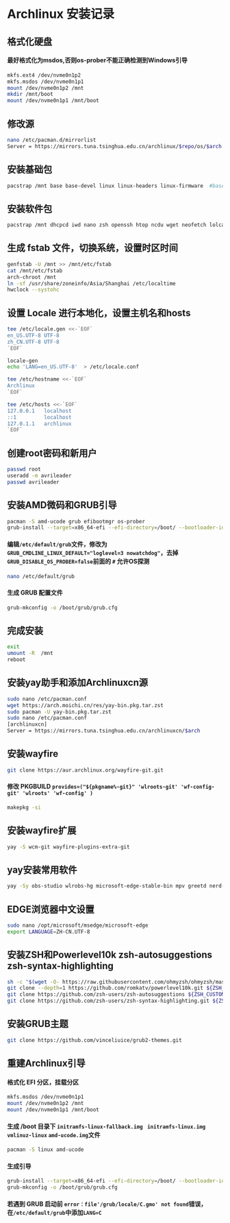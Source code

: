 # Archlinux 安装记录
## 格式化硬盘
#### 最好格式化为msdos,否则os-prober不能正确检测到Windows引导
```bash
mkfs.ext4 /dev/nvme0n1p2
mkfs.msdos /dev/nvme0n1p1
mount /dev/nvme0n1p2 /mnt
mkdir /mnt/boot
mount /dev/nvme0n1p1 /mnt/boot
```
## 修改源
```bash
nano /etc/pacman.d/mirrorlist
Server = https://mirrors.tuna.tsinghua.edu.cn/archlinux/$repo/os/$arch
```
## 安装基础包
```bash
pacstrap /mnt base base-devel linux linux-headers linux-firmware  #base-devel在AUR包的安装是必须的
```
## 安装软件包
```bash 
pacstrap /mnt dhcpcd iwd nano zsh openssh htop ncdu wget neofetch lolcat bat kitty lsd bpytop tar gzip ranger alsa-utils pulseaudio pulseaudio-alsa pavucontrol noto-fonts-emoji noto-fonts-extra wqy-zenhei fcitx5-im fcitx5-chinese-addons fcitx5-material-color waybar swaylock wofi brightnessctl qt5-wayland python-pillow ntp gping 
```
## 生成 fstab 文件，切换系统，设置时区时间
```bash
genfstab -U /mnt >> /mnt/etc/fstab
cat /mnt/etc/fstab
arch-chroot /mnt
ln -sf /usr/share/zoneinfo/Asia/Shanghai /etc/localtime
hwclock --systohc
```
## 设置 Locale 进行本地化，设置主机名和hosts
```bash
tee /etc/locale.gen <<-`EOF`
en_US.UTF-8 UTF-8
zh_CN.UTF-8 UTF-8
`EOF`

locale-gen
echo 'LANG=en_US.UTF-8'  > /etc/locale.conf

tee /etc/hostname <<-`EOF`
Archlinux
`EOF`

tee /etc/hosts <<-`EOF`
127.0.0.1   localhost
::1         localhost
127.0.1.1   archlinux
`EOF`
```
## 创建root密码和新用户
```bash
passwd root
useradd -m avrileader
passwd avrileader
```
## 安装AMD微码和GRUB引导
```bash
pacman -S amd-ucode grub efibootmgr os-prober
grub-install --target=x86_64-efi --efi-directory=/boot/ --bootloader-id=Archlinux
```
#### 编辑`/etc/default/grub`文件，修改为`GRUB_CMDLINE_LINUX_DEFAULT="loglevel=3 nowatchdog"`，去掉 `GRUB_DISABLE_OS_PROBER=false`前面的 `#` 允许OS探测
```bash
nano /etc/default/grub
```
#### 生成 GRUB 配置文件
```bash
grub-mkconfig -o /boot/grub/grub.cfg
```
## 完成安装
```bash
exit
umount -R  /mnt
reboot  
```
## 安装yay助手和添加Archlinuxcn源
```bash
sudo nano /etc/pacman.conf
wget https://arch.moichi.cn/res/yay-bin.pkg.tar.zst
sudo pacman -U yay-bin.pkg.tar.zst
sudo nano /etc/pacman.conf
[archlinuxcn]
Server = https://mirrors.tuna.tsinghua.edu.cn/archlinuxcn/$arch
```
## 安装wayfire
```bash
git clone https://aur.archlinux.org/wayfire-git.git
```
#### 修改 PKGBUILD `provides=("${pkgname%-git}" 'wlroots-git' 'wf-config-git' 'wlroots' 'wf-config' )`
```bash
makepkg -si
```
## 安装wayfire扩展
```bash
yay -S wcm-git wayfire-plugins-extra-git
```
## yay安装常用软件
```bash
yay -Sy obs-studio wlrobs-hg microsoft-edge-stable-bin mpv greetd nerd-fonts-hack fuse #fuse是Joplin必备
```
## EDGE浏览器中文设置
```bash
sudo nano /opt/microsoft/msedge/microsoft-edge
export LANGUAGE=ZH-CN.UTF-8
```
## 安装ZSH和Powerlevel10k zsh-autosuggestions zsh-syntax-highlighting
```bash
sh -c "$(wget -O- https://raw.githubusercontent.com/ohmyzsh/ohmyzsh/master/tools/install.sh)"
git clone --depth=1 https://github.com/romkatv/powerlevel10k.git ${ZSH_CUSTOM:-$HOME/.oh-my-zsh/custom}/themes/powerlevel10k
git clone https://github.com/zsh-users/zsh-autosuggestions ${ZSH_CUSTOM:-~/.oh-my-zsh/custom}/plugins/zsh-autosuggestions
git clone https://github.com/zsh-users/zsh-syntax-highlighting.git ${ZSH_CUSTOM:-~/.oh-my-zsh/custom}/plugins/zsh-syntax-highlighting
```
## 安装GRUB主题
```bash
git clone https://github.com/vinceliuice/grub2-themes.git
```
## 重建Archlinux引导
#### 格式化 EFI 分区，挂载分区
```bash
mkfs.msdos /dev/nvme0n1p1
mount /dev/nvme0n1p2 /mnt
mount /dev/nvme0n1p1 /mnt/boot
```
#### 生成 /boot 目录下 `initramfs-linux-fallback.img` ` initramfs-linux.img` `vmlinuz-linux` `amd-ucode.img`文件
```bash
pacman -S linux amd-ucode
```
#### 生成引导
```bash
grub-install --target=x86_64-efi --efi-directory=/boot/ --bootloader-id=Archlinux
grub-mkconfig -o /boot/grub/grub.cfg
```
#### 若遇到 GRUB 启动前 `error：file'/grub/locale/C.gmo' not found`错误，在`/etc/default/grub`中添加`LANG=C`
